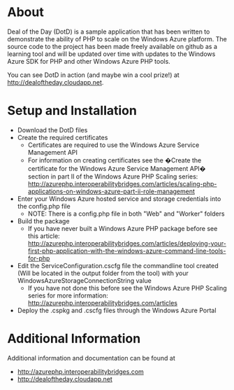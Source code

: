 # About #
Deal of the Day (DotD) is a sample application that has been written to demonstrate the ability of PHP to scale on the Windows Azure platform. The source code to the project has been made freely available on github as a learning tool and will be updated over time with updates to the Windows Azure SDK for PHP and other Windows Azure PHP tools.

You can see DotD in action (and maybe win a cool prize!) at http://dealoftheday.cloudapp.net.


# Setup and Installation #

- Download the DotD files
- Create the required certificates 
	+ Certificates are required to use the Windows Azure Service Management API
	+ For information on creating certificates see the �Create the certificate for the Windows Azure Service Management API� section in part II of the Windows Azure PHP Scaling series: http://azurephp.interoperabilitybridges.com/articles/scaling-php-applications-on-windows-azure-part-ii-role-management
- Enter your Windows Azure hosted service and storage credentials into the config.php file
	+ NOTE: There is a config.php file in both "Web" and "Worker" folders
- Build the package
	+ If you have never built a Windows Azure PHP package before see this article: http://azurephp.interoperabilitybridges.com/articles/deploying-your-first-php-application-with-the-windows-azure-command-line-tools-for-php
- Edit the ServiceConfiguration.cscfg file the commandline tool created (Will be located in the output folder from the tool) with your WindowsAzureStorageConnectionString value
	+ If you have not done this before see the Windows Azure PHP Scaling series for more information: http://azurephp.interoperabilitybridges.com/articles
- Deploy the .cspkg and .cscfg files through the Windows Azure Portal

# Additional Information #
Additional information and documentation can be found at

- http://azurephp.interoperabilitybridges.com
- http://dealoftheday.cloudapp.net
